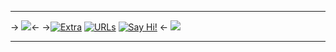 ***
-> ![](https://images-ext-2.discordapp.net/external/n-UdlpioV06Qurg73jMqL7euB2nKEXX4uUF17c1X9bE/https/i.ibb.co/qkQwCtt/0-F3-D2-D34-D3-F9-487-D-AF0-A-26-D771-AE14-F5.png)<-
->[![Extra](https://images-ext-1.discordapp.net/external/lIFmZwJ61MBPWW6Rz6BHecjxYfwg14nXj-EzdxhQ1XY/https/i.ibb.co/phyHn8F/95-B0-B343-6-CD6-4-A95-B348-DB511-CC74-A9-E.png)](https://rentry.co/mondomedia)
[![URLs](https://images-ext-1.discordapp.net/external/qb9aSeRHkV3ygZu3FAAdVVvcYC-6qSb3Z3XSfDIF44k/https/i.ibb.co/jyrbFhn/45-E9-D5-E4-ACE6-44-FC-A337-0-D950-D01-F363.png)](https://text.is/nicky)
[![Say Hi!](https://images-ext-2.discordapp.net/external/fohZaVUF4BzhhI0L3zg42UjazCjPJCO-oCAIhqE5upc/https/i.ibb.co/2ny4Pbh/CFADF458-A2-D0-4-AAE-84-C2-A2-BB6100502-C.png)](https://retrospring.net/@dickfigures) <-
![](https://images-ext-2.discordapp.net/external/xKiI1v-EgZEcZYTSAzIjOs3kOnjyuGugUUU5mIGiUGs/https/i.ibb.co/1J712cN/233-BEBC9-30-D5-49-C4-9033-B14-A0-A81-E755.png)
***
